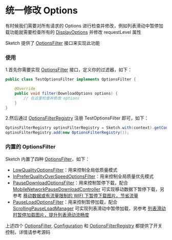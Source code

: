 # 统一修改 Options

有时候我们需要对所有请求的 Options 进行检查并修改，例如列表滑动中暂停加载功能就需要检查所有的 [DisplayOptions] 并修改 requestLevel 属性

Sketch 提供了 [OptionsFilter] 接口来实现此功能

### 使用

1.首先你需要实现 [OptionsFilter] 接口，定义你的过滤器，如下：

```java
public class TestOptionsFilter implements OptionsFilter {

    @Override
    public void filter(DownloadOptions options) {
        // 在这里检查并修改 options
    }
}
```

2.然后通过 [OptionsFilterRegistry] 注册 TestOptionsFilter 即可，如下：

```java
OptinsFilterRegistry optinsFilterRegistry = Sketch.with(context).getConfiguration().getOptinsFilterRegistry();
optinsFilterRegistry.add(new OptionsFilterRegistry());
```

### 内置的 OptionsFilter

Sketch 内置了四种 [OptionsFilter]，如下：
* [LowQualityOptionsFilter]：用来控制全局低质量模式
* [InPreferQualityOverSpeedOptionsFilter]：用来控制全局质量优先模式
* [PauseDownloadOptionsFilter]：用来控制暂停下载，配合 [MobileNetworkPauseDownloadController] 可实现移动数据下暂停下载，另参考 [移动数据或有流量限制的 WIFI 下暂停下载图片，节省流量][pause_download]
* [PauseLoadOptionsFilter]：用来控制暂停加载，配合 [ScrollingPauseLoadManager] 可实现列表滑动中暂停加载，另参考 [列表滑动时暂停加载图片，提升列表滑动流畅度][pause_load]

上述四个 [OptionsFilter], [Configuration] 和 [OptionsFilterRegistry] 都提供了开关控制，详情请参考源码

[OptionsFilter]: ../../sketch/src/main/java/me/xiaopan/sketch/optionsfilter/OptionsFilter.java
[OptionsFilterRegistry]: ../../sketch/src/main/java/me/xiaopan/sketch/optionsfilter/OptionsFilterRegistry.java
[LowQualityOptionsFilter]: ../../sketch/src/main/java/me/xiaopan/sketch/optionsfilter/LowQualityOptionsFilter.java
[InPreferQualityOverSpeedOptionsFilter]: ../../sketch/src/main/java/me/xiaopan/sketch/optionsfilter/InPreferQualityOverSpeedOptionsFilter.java
[PauseDownloadOptionsFilter]: ../../sketch/src/main/java/me/xiaopan/sketch/optionsfilter/PauseDownloadOptionsFilter.java
[PauseLoadOptionsFilter]: ../../sketch/src/main/java/me/xiaopan/sketch/optionsfilter/PauseLoadOptionsFilter.java
[MobileNetworkPauseDownloadController]: ../../sketch/src/main/java/me/xiaopan/sketch/optionsfilter/MobileNetworkPauseDownloadController.java
[ScrollingPauseLoadManager]: ../../sample/src/main/java/me/xiaopan/sketchsample/util/ScrollingPauseLoadManager.java
[pause_download]: pause_download.md
[pause_load]: pause_load.md
[Configuration]: ../../sketch/src/main/java/me/xiaopan/sketch/Configuration.java
[DisplayOptions]: ../../sketch/src/main/java/me/xiaopan/sketch/request/DisplayOptions.java
